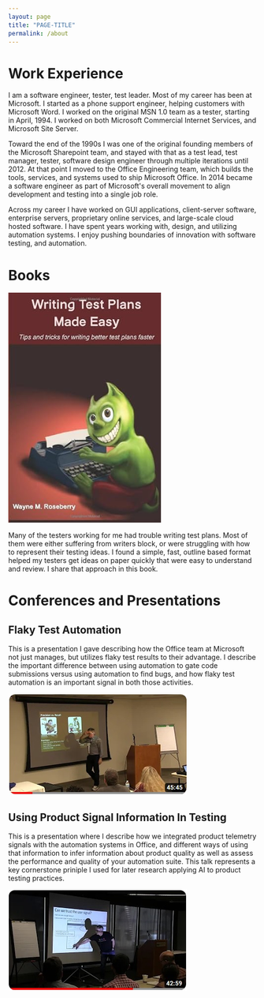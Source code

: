 ```yaml
---
layout: page
title: "PAGE-TITLE"
permalink: /about
---
```


Work Experience
==========
I am a software engineer, tester, test leader. Most of my career has been at Microsoft. I started as a phone support 
engineer, helping customers with Microsoft Word. I worked on the original MSN 1.0 team as a tester, starting in April,
1994. I worked on both Microsoft Commercial Internet Services, and Microsoft Site Server.

Toward the end of the 1990s I was one of the original founding members of the Microsoft Sharepoint team, and stayed
with that as a test lead, test manager, tester, software design engineer through multiple iterations until 2012. At that
point I moved to the Office Engineering team, which builds the tools, services, and systems used to ship Microsoft Office.
In 2014 became a software engineer as part of Microsoft's overall movement to align development and testing into a
single job role.

Across my career I have worked on GUI applications, client-server software, enterprise servers, proprietary online services, and
large-scale cloud hosted software. I have spent years working with, design, and utilizing automation systems. I enjoy
pushing boundaries of innovation with software testing, and automation.

Books
==========

<a href="https://www.amazon.com/Writing-Test-Plans-Made-Easy/dp/1478333693">![Writing Test Plans Made Eash](/assets/writingtestplanscover.jpg)</a>

Many of the testers working for me had trouble writing test plans. Most of them were either suffering from writers
block, or were struggling with how to represent their testing ideas. I found a simple, fast, outline based
format helped my testers get ideas on paper quickly that were easy to understand and review. I share that approach in this book.

Conferences and Presentations
==========

Flaky Test Automation
---------------------
This is a presentation I gave describing how the Office team at Microsoft not just manages, but
utilizes flaky test results to their advantage. I describe the important difference between using
automation to gate code submissions versus using automation to find bugs, and how flaky test
automation is an important signal in both those activities.

<a href="https://www.youtube.com/watch?v=S-da7O4d_Jw&t=370s">![Winning with Flaky Test Automation](/assets/flakyautomationconfimage.jpg)</a>

Using Product Signal Information In Testing
---------------------
This is a presentation where I describe how we integrated product telemetry signals
with the automation systems in Office, and different ways of using that information to
infer information about product quality as well as assess the performance and quality
of your automation suite. This talk represents a key cornerstone priniple I used for
later research applying AI to product testing practices.

<a href="https://www.youtube.com/watch?v=tulztPtNSDo&t=1821s">![Is Your Automation Any Good](/assets/isyourautomationanygoodconfimage.jpg)</a>
